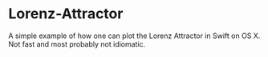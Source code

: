 Lorenz-Attractor
================

A simple example of how one can plot the Lorenz Attractor in Swift on OS X. Not fast and most probably not idiomatic.
